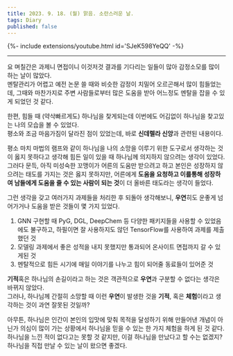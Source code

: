 ```yaml
---
title: 2023. 9. 18. (월) 맑음. 소란스러운 날.
tags: Diary
published: false
---
```


<!--more-->

{%- include extensions/youtube.html id='SJeK598YeQQ' -%}

---

요 며칠간은 과제니 면접이니 이것저것 결과를 기다리는 일들이 많아 감정소모를 많이 하는 날이 많았다. \
멘탈관리가 어렵고 예전 논문 쓸 때와 비슷한 감정이 치밀어 오르곤해서 많이 힘들었는데, 그때와 마찬가지로 주변 사람들로부터 많은 도움을 받아 어느정도 멘탈을 잡을 수 있게 되었던 것 같다.

한편, 힘들 때 (약삭빠르게도) 하나님을 찾게되는데 이번에도 어김없이 하나님을 찾고있는 나의 모습을 볼 수 있었다. \
평소와 조금 마음가짐이 달라진 점이 있었는데, 바로 **신데렐라 신앙**과 관련된 내용이다.

평소 마치 마법의 램프와 같이 하나님을 나의 소망을 이루기 위한 도구로서 생각하는 것이 옳지 못하다고 생각해 힘든 일이 있을 때 하나님께 의지하지 않으려는 생각이 있었다. \
그러다 문득, 아직 미성숙한 꼬맹이가 어른의 도움만 받으려고 하고 본인은 성장하지 않으려는 태도를 가지는 것은 옳지 못하지만, 어른에게 **도움을 요청하고 이를통해 성장하여 남들에게 도움을 줄 수 있는 사람이 되는 것**이 더 올바른 태도라는 생각이 들었다.

그런 생각을 갖고 여러가지 과제들을 처리한 후 되돌아 생각해보니, **우연**히도 운좋게 넘어가거나 도움을 받은 것들이 몇 가지 있었다.

1. GNN 구현할 때 PyG, DGL, DeepChem 등 다양한 패키지들을 사용할 수 있었음에도 불구하고, 하필이면 잘 사용하지도 않던 TensorFlow를 사용하여 과제를 제출했던 것
2. 모델링 과제에서 좋은 성적을 내지 못했지만 통과되어 온사이트 면접까지 갈 수 있게된 것
3. 멘탈적으로 힘든 시기에 매일 이야기를 나누고 힘이 되어줄 동료들이 있어준 것

**기적**혹은 하나님의 손길이라고 하는 것은 객관적으로 **우연**과 구분할 수 없다는 생각은 바뀌지 않았다. \
그러나, 하나님께 간절히 소망할 때 이런 **우연**이 발생한 것을 **기적**, 혹은 **체험**이라고 생각하는 것이 과연 잘못된 것일까?

아무튼, 하나님은 인간이 본인의 입맛에 맞춰 목적을 달성하기 위해 만들어낸 개념이 아닌가 의심이 많이 가는 상황에서 하나님을 믿을 수 있는 한 가지 체험을 하게 된 것 같다. \
하나님을 느낀 적이 없다고는 못할 것 같지만, 이걸 하나님을 만났다고 할 수는 없겠지? 하나님을 직접 만날 수 있는 날이 왔으면 좋겠다.